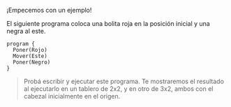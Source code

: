 ¡Empecemos con un ejemplo!

El siguiente programa coloca una bolita roja en la posición inicial y una negra al este.

```gobstones
program {
  Poner(Rojo)
  Mover(Este)
  Poner(Negro)
}
```

> Probá escribir y ejecutar este programa. Te mostraremos el resultado al ejecutarlo en un tablero de 2x2, y en otro de 3x2, ambos con el cabezal inicialmente en el origen.